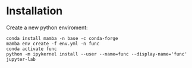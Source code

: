 # Installation

Create a new python enviroment:

```
conda install mamba -n base -c conda-forge
mamba env create -f env.yml -n func
conda activate func
python -m ipykernel install --user --name=func --display-name='func'
jupyter-lab
```
